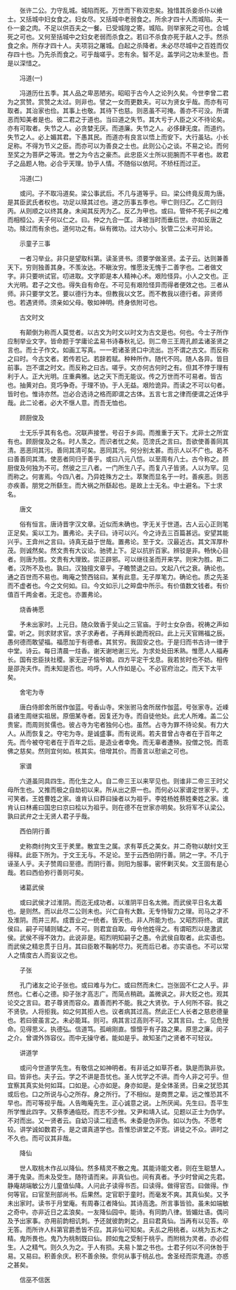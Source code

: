 <!-- { "loadSidebar": true } -->
　　张许二公。力守乱城。城陷而死。万世而下称双忠矣。独惜其杀妾杀仆以飨士。又括城中妇女食之。妇女尽。又括城中老弱食之。所余才四十人而城陷。夫一仆一妾之肉。不足以供百夫之一餐。已受城隍之寄。城陷。则举家死之可也。合城死之可也。又何至括城中之妇女老弱而杀食之。若曰不杀食亦死于敌人之手。然杀食之余。所存才四十人。夫项羽之屠城。白起之杀降者。未必尽尽城中之百姓而仅存四十也。乃先杀而食之。可乎哉嗟乎。忠有余。智不足。盖学问之功未至也。吾是以深惜之。

　　冯道(一)

　　冯道历仕五季。其人品之卑恶陋劣。昭昭于古今人之论列久矣。今世李曾二君为之赏赞。赏赞之太过。则非也。譬之一女而更数夫。可以为贤女乎哉。而亦有可取者。其治家也俭。其事上也敬。其待下也慈。则恶虽不可掩。善亦不可没。所谓恶而知美者是也。彼二君之于道也。当曰道之失节。其大亏于人臣之义不待论矣。亦有可取者。失节之人。必贪婪无厌。而道廉。失节之人。必侈肆无度。而道约。失节之人。必上媚其君。下愚其民。而道亦有良言以悟上而安下。大行虽玷。小长足称。不得为节义之臣。而亦可以为善良之士也。此则公心之谈。不易之论。而何至奖之为菩萨之等流。誉之为今古之豪杰。此忠臣义士所以扼腕而不平者也。故君子之品题人物。必合乎天理。协乎人情。不随俗以依阿。不矫枉而过正。

　　冯道(二)

　　或问。子不取冯道矣。梁公事武后。不几与道等乎。曰。梁公终竟反周为唐。是其臣武氏者权也。功足以赎其过也。道之历事五季也。甲亡则归乙。乙亡则归丙。从则顺之以终其身。未闻其反丙为乙。反乙为甲也。或曰。管仲不死子纠之难而相桓公。夫子何以仁之。曰。仲之九合一匡。泽被当时而垂后世。亦如反唐之功。赎过而有余也。道何功之有。纵有微功。过大功小。狄管二公未可并论。

　　示童子三事

　　一者习举业。非只是望取科第。读圣贤书。须要学做圣贤。孟子云。达则兼善天下。穷则独善其身。不羡汝达。不瞋汝穷。惟愿汝无愧于二善字也。二者做文字。非只要哄试官。叨进取。文字即是本人精神心术。艰险怪异。小人之文也。正大光明。君子之文也。得失自有命在。不可见有艰险怪异而得者便效之也。三者从师。非只要学文艺。要以德行为本。但教我以文艺。而不教我以德行者。非贤师也。若遇贤师。须亲如父母。敬如神明。终身依附可也。

　　古文时文

　　有颠倒为称而人莫觉者。以古文为时文以时文为古文是也。何也。今士子所作应制举业文字。皆命题于学庸论孟易书诗春秋礼记。则二帝三王周孔颜孟诸圣贤之言也。而士子作文。如画工写真。一一若诸圣贤口中流出。岂不谓之古文。而反称之曰时。今古文者。若传若记。若辞若赋。种种所作。随代不同。随人各异。皆目前事。岂不谓之时文。而反称之曰古。嗟乎。文亦何古何时之有。但其不悖于理有利于人。正大光明。庄重典雅。达之天下而无能议。传之万世而不可易者。皆古也。抽黄对白。竞巧争奇。于理不协。于人无益。艰险诡异。而读之不可以句者。皆时也。惟诗亦然。岂必合选诗之格而即谓之古体。五言七言之律而便谓之近体乎哉。此二论者。必大不惬人意。而吾无恤也。

　　顾厨俊及

　　士无乐乎其有名也。况联声接誉。号召于乡闾。而推重于天下。尤非士之所宜有也。顾厨俊及之名。时人羡之。而识者忧之矣。范滂氏之言曰。吾欲使善善同其清。恶恶同其污。善同其清可矣。恶同其污。何分别太甚。而示人以不广也。曷不曰善善同其清。使恶者同归于善乎。或曰八元八恺。以至周有八士。古今称之。顾厨俊及何独为不可。然彼之三八者。一门所生八子。而复八子皆贤。人以为罕。见而称之。何害焉。今四八者。乃异姓殊方之士。萃聚而显名于一时。善疾恶。则恶亦疾善。朋党之所繇生。而大祸之所繇起也。是故上士无名。中士避名。下士求名。

　　唐文

　　俗有恒言。唐诗晋字汉文章。近似而未确也。字无关于世道。古人云心正则笔正足矣。奚以工为。置弗论。夫子曰。诗可以兴。今之诗去三百篇甚远。安望其能兴乎。王弇州之言曰。诗真无益于世哉。置弗论。至于文。汉最近古。其文浑厚朴茂。则诚然矣。然文贵有大议论。驰骋上下。足以抗折百家。辨驳是非。畅快心目者。则唐为胜。文贵有大理致。崇正辟邪。可以继往圣而开来学。则宋为胜。斯二者。汉所不及也。孰曰。汉独擅文章乎。子瞻赞退之曰。文起八代之衰。确论也。通之百世而不易也。晦庵之赞西铭曰。某有此意。无子厚笔力。确论也。质之先圣而不虚者也。今之文何如。曰。今文如示儿之晬盘中所示。有价值数文钱者。有价值百千两金者。无定也。亦置弗论。

　　烧香祷愿

　　予未出家时。上元日。随众致香于吴山之三官庙。于时士女杂沓。祝祷之声如雷。听之。则求财求官。求子求寿者。子再拜长跪而祝曰。此上元天官赐福之辰。愚何德而敢望福。福愿加于有德者。其贫穷。我固安之也。于是归而书古诗一律于中堂。诗云。每日清晨一炷香。谢天谢地谢三光。为求处处田禾熟。惟愿人人福寿长。国有忠臣扶社稷。家无逆子恼爷娘。四方平定干戈息。我若贫时也不妨。相传是邵尧夫作。而未知是否也。呜呼。人人作如是心。不必官府治之。而天下太平矣。

　　舍宅为寺

　　唐白侍郎舍所居作伽蓝。号香山寺。宋张驸马舍所居作伽蓝。号张家寺。近嵊县诸生周继实祖居。原佃某寺者。因复还为寺。而自徒他处。此尤人所难。盖二公贵宦。而周则贫儒也。彼占寺为宅者独何心也。虽然。占寺为罪不待论矣。有力大人。从而恢复之。夺宅为寺。是诚盛事。而有说焉。若夫昔曾占寺者在于百年之先。而今被夺宅者在于百年之后。是造业者幸免。而无辜者遭殃。投僧之悦。而乖佛之慈矣。然则宜何如。核其实。倍增其价。而善言以慰谕之可也。

　　家谱

　　六道虽同具四生。而化生之人。自二帝三王以来罕见也。则谁非二帝三王时父母所生也。又推而极之自劫初以来。所从出之原一也。而何必以家谱定世家乎。尤可笑者。王姓曹姓之家。谁肯认曰莽曰操者以为祖乎。李姓杨姓蔡姓秦姓之家。谁肯认曰林甫曰国忠曰京曰桧以为祖乎。则在德不在世家亦明矣。狄将军不认梁公。孰曰武弁之士无贤人君子乎哉。

　　西伯阴行善

　　史称商纣拘文王于羑里。散宜生之属。求有莘氏之美女。并二奇物以献纣文王得释。此臣下所为。于文王无与。不足论。至于云西伯阴行善。阴之一字。不几于诬圣人乎。夫子赞周曰至德。而阴行善。则阳为服事。密怀剿灭矣。文王固有是心哉。若曰西伯弥行善则可矣。

　　诸葛武侯

　　或曰武侯才过淮阴。而迄无成功者。以淮阴平日名太微。而武侯平日名太着也。是则然。而以此尽二公则未也。兴亡自有大数。无专恃智力之理。司马之才不及淮阴。而并三邦。成晋业之一统者。皆天也。非人所能为也。又昭烈将终。谓武侯曰。嗣子可辅则辅之。不可。则君宜自取。毋令他姓得之。有谓昭烈以是激武侯。武侯不得不效力。此说非是。昭烈明知嗣子之愚。令武侯自取者。此实语也。而武侯之精忠贯于日月。其曰臣敢不鞠躬尽力。死而后已者。亦实语也。不可以常人之情度古人而妄议之也。

　　子张

　　孔门诸友之论子张也。或曰难与为仁。或曰然而未仁。岂张固不仁之人乎。非然也。仁者心之德。抑子张才高志广。而简点稍疏。盖微讽之。非大贬之也。观其论交之言曰。君子尊贤而容众。嘉善而矜不能。我之大贤欤。于人何所不容。我之不贤欤。人将拒我。如之何其拒人也。议者病其过高。然此正仁人长者之慈悲德量也。若曰彼虽言之。未必能耳。则可。病其言过高则不可。又其言曰。士。见危授命。见得思义。执德弘。信道笃。孤峭刚直。懔懔乎有子路之果。原思之廉。闵子之介。曾谓外饰容仪。而中无操守者。能如是乎。故知圣门之贤者不可轻议。

　　讲道学

　　或问今世道学先生。有敬信之如神明者。有非诋之如草芥者。孰是而孰非欤。曰。皆非也。夫子云。学之不讲是吾忧也。圣人忧学之不讲。而今人非之可乎。但宜察其真实处何如耳。口如是。心亦如是。身亦如是。是全体圣贤。日亲之犹恐其或后也。口之所说与心之所存。身之所行。了不相似。是商贾之辈。远之惟恐其不早也。而可等视乎哉。人告晦庵先生。正心诚意之说。上所厌闻。先生曰。吾平生所学惟此四字。又蔡季通临贬。而志不少挫。又尹和靖入试。见题以正士为伪学。不对而出。又一贤者云。自幼习读二程遗书。未委是伪非伪。如以为伪。不愿考较。讲学诚如数君子。是之谓真道学也。吾惟恐讲堂之不宽。讲徒之不众。讲时之不久也。而可议其非哉。

　　降仙

　　世人取桃木作乩以降仙。然多精灵不散之鬼。其能诗能文者。则在生聪慧人。滞于鬼录。而未及受生。随符请而来。非真仙也。间有真者。予少时曾闻之先君。静庵胡端敏公方儿童值仙降。人问此子读得书否。曰读得。做得官否。曰做得。作何等官。曰官至刑部尚书。后果然。定官职于童时。而毫发不爽。其真仙矣。又予未出家时。读书于月堂庵。有周春江者降仙。其诗高逸。所言事皆验。虽未如端敏之奇中。亦非近日之孟浪矣。一友降仙园中。能诗。有同韵八律。皆媚灶语。偶问及予出家事。亦用前韵相讥刺。予还就彼韵刺之。且曰君真仙。当再有以见答。卒无答。而所许人科第官爵悉皆不应。其非仙可知矣。夫乩之用桃者。以桃为五木之精。鬼所畏也。鬼乃为桃制既曰仙。顾如鬼之受制于桃乎。而附桃为灵者。亦必假生。人之精气。则久久为之。于人有损。夫易卜筮之书也。士君子何以不问休咎于易。又易曰。积善余庆。积不善余殃。奈何从事于桃乩也。舍圣经而崇鬼道。亦惑之甚矣。

　　信巫不信医


